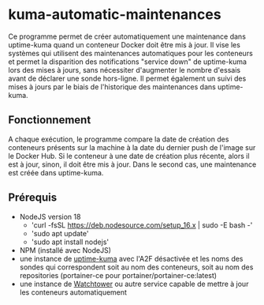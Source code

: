 # kuma-automatic-maintenances

Ce programme permet de créer automatiquement une maintenance dans uptime-kuma quand un conteneur Docker doit être mis à jour. Il vise les systèmes qui utilisent des maintenances automatiques pour les conteneurs et permet la disparition des notifications "service down" de uptime-kuma lors des mises à jours, sans nécessiter d'augmenter le nombre d'essais avant de déclarer une sonde hors-ligne. Il permet également un suivi des mises à jours par le biais de l'historique des maintenances dans uptime-kuma.

## Fonctionnement

A chaque exécution, le programme compare la date de création des conteneurs présents sur la machine à la date du dernier push de l'image sur le Docker Hub. Si le conteneur à une date de création plus récente, alors il est à jour, sinon, il doit être mis à jour. Dans le second cas, une maintenance est créée dans uptime-kuma.

## Prérequis

- NodeJS version 18
    - 'curl -fsSL https://deb.nodesource.com/setup_16.x | sudo -E bash -'
    - 'sudo apt update'
    - 'sudo apt install nodejs'
- NPM (installé avec NodeJS)
- une instance de [uptime-kuma](https://github.com/louislam/uptime-kuma) avec l'A2F désactivée et les noms des sondes qui correspondent soit au nom des conteneurs, soit au nom des repositories (portainer-ce pour portainer/portainer-ce:latest)
- une instance de [Watchtower](https://github.com/containrrr/watchtower/) ou autre service capable de mettre à jour les conteneurs automatiquement
